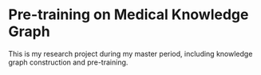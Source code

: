 # Pre-training on Medical Knowledge Graph

This is my research project during my master period, including knowledge graph construction and pre-training.


